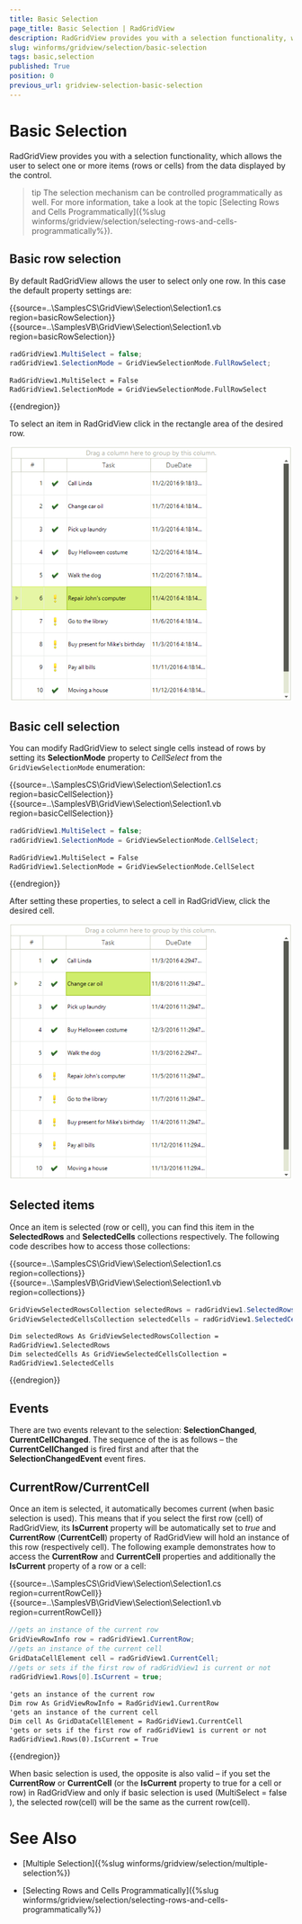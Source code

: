 ```yaml
---
title: Basic Selection
page_title: Basic Selection | RadGridView
description: RadGridView provides you with a selection functionality, which allows the user to select one or more items.
slug: winforms/gridview/selection/basic-selection
tags: basic,selection
published: True
position: 0
previous_url: gridview-selection-basic-selection
---
```


# Basic Selection

RadGridView provides you with a selection functionality, which allows the user to select one or more items (rows or cells) from the data displayed by the control.    

>tip The selection mechanism can be controlled programmatically as well. For more information, take a look at the topic [Selecting Rows and Cells Programmatically]({%slug winforms/gridview/selection/selecting-rows-and-cells-programmatically%}).
>

## Basic row selection

By default RadGridView allows the user to select only one row. In this case the default property settings are:

{{source=..\SamplesCS\GridView\Selection\Selection1.cs region=basicRowSelection}} 
{{source=..\SamplesVB\GridView\Selection\Selection1.vb region=basicRowSelection}} 

````C#
radGridView1.MultiSelect = false;
radGridView1.SelectionMode = GridViewSelectionMode.FullRowSelect;

````
````VB.NET
RadGridView1.MultiSelect = False
RadGridView1.SelectionMode = GridViewSelectionMode.FullRowSelect

````

{{endregion}} 

To select an item in RadGridView click in the rectangle area of the desired row.

![gridview-selection-basic-selection 001](images/gridview-selection-basic-selection001.png)

## Basic cell selection

You can modify RadGridView to select single cells instead of rows by setting its __SelectionMode__ property to *CellSelect* from the `GridViewSelectionMode` enumeration:

{{source=..\SamplesCS\GridView\Selection\Selection1.cs region=basicCellSelection}} 
{{source=..\SamplesVB\GridView\Selection\Selection1.vb region=basicCellSelection}} 

````C#
radGridView1.MultiSelect = false;
radGridView1.SelectionMode = GridViewSelectionMode.CellSelect;

````
````VB.NET
RadGridView1.MultiSelect = False
RadGridView1.SelectionMode = GridViewSelectionMode.CellSelect

````

{{endregion}} 

After setting these properties, to select a cell in RadGridView, click the desired cell.

![gridview-selection-basic-selection 002](images/gridview-selection-basic-selection002.png)

## Selected items

Once an item is selected (row or cell), you can find this item in the __SelectedRows__ and __SelectedCells__ collections respectively. The following code describes how to access those collections:

{{source=..\SamplesCS\GridView\Selection\Selection1.cs region=collections}} 
{{source=..\SamplesVB\GridView\Selection\Selection1.vb region=collections}} 

````C#
GridViewSelectedRowsCollection selectedRows = radGridView1.SelectedRows;
GridViewSelectedCellsCollection selectedCells = radGridView1.SelectedCells;

````
````VB.NET
Dim selectedRows As GridViewSelectedRowsCollection = RadGridView1.SelectedRows
Dim selectedCells As GridViewSelectedCellsCollection = RadGridView1.SelectedCells

````

{{endregion}} 

## Events

There are two events relevant to the selection: __SelectionChanged__, __CurrentCellChanged__. The sequence of the is as follows – the __CurrentCellChanged__ is fired first and after that the __SelectionChangedEvent__ event fires.     
        

## CurrentRow/CurrentCell

Once an item is selected, it automatically becomes current (when basic selection is used). This means that if you select the first row (cell) of RadGridView, its __IsCurrent__ property will be automatically set to *true* and __CurrentRow__ (__CurrentCell__) property of RadGridView will hold an instance of this row (respectively cell). The following example demonstrates how to access the __CurrentRow__ and __CurrentCell__ properties and additionally the __IsCurrent__ property of a row or a cell:

{{source=..\SamplesCS\GridView\Selection\Selection1.cs region=currentRowCell}} 
{{source=..\SamplesVB\GridView\Selection\Selection1.vb region=currentRowCell}} 

````C#
//gets an instance of the current row
GridViewRowInfo row = radGridView1.CurrentRow;
//gets an instance of the current cell
GridDataCellElement cell = radGridView1.CurrentCell;
//gets or sets if the first row of radGridView1 is current or not
radGridView1.Rows[0].IsCurrent = true;

````
````VB.NET
'gets an instance of the current row
Dim row As GridViewRowInfo = RadGridView1.CurrentRow
'gets an instance of the current cell
Dim cell As GridDataCellElement = RadGridView1.CurrentCell
'gets or sets if the first row of radGridView1 is current or not
RadGridView1.Rows(0).IsCurrent = True

````

{{endregion}} 

When basic selection is used, the opposite is also valid – if you set the __CurrentRow__ or __CurrentCell__ (or the __IsCurrent__ property to true for a cell or row) in RadGridView and only if  basic selection is used (MultiSelect = false ), the selected row(cell) will be the same as the current row(cell).
      
# See Also
* [Multiple Selection]({%slug winforms/gridview/selection/multiple-selection%})

* [Selecting Rows and Cells Programmatically]({%slug winforms/gridview/selection/selecting-rows-and-cells-programmatically%})

